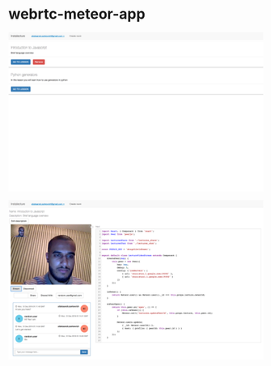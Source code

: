 # webrtc-meteor-app

![Alt text](/app_screenshots/Screen%20Shot%202016-12-13%20at%202.01.27%20AM.png?raw=true "Optional Title")

![Alt text](/app_screenshots/Screen%20Shot%202016-12-13%20at%201.54.44%20AM.png?raw=true "Optional Title")
